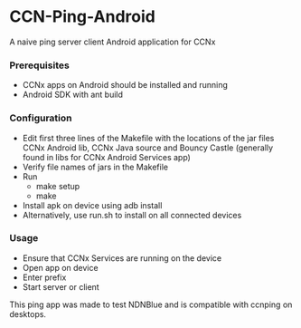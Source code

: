 CCN-Ping-Android
==============

A naive ping server client Android application for CCNx

### Prerequisites ###
* CCNx apps on Android should be installed and running
* Android SDK with ant build

### Configuration ###
* Edit first three lines of the Makefile with the locations of the jar files CCNx Android lib, CCNx Java source and Bouncy Castle (generally found in libs for CCNx Android Services app)
* Verify file names of jars in the Makefile
* Run
	+ make setup
	+ make
* Install apk on device using adb install
* Alternatively, use run.sh to install on all connected devices

### Usage ###
* Ensure that CCNx Services are running on the device
* Open app on device
* Enter prefix
* Start server or client

This ping app was made to test NDNBlue and is compatible with ccnping on desktops.